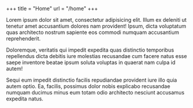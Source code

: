 +++
title = "Home"
url = "/home"
+++

Lorem ipsum dolor sit amet, consectetur adipisicing elit. Illum ex deleniti ut tenetur amet accusantium dolores nam provident! Ipsum, dicta voluptatum quas architecto nostrum sapiente eos commodi numquam accusantium reprehenderit.

Doloremque, veritatis qui impedit expedita quas distinctio temporibus repellendus dicta debitis iure molestias recusandae cum facere natus esse saepe inventore beatae ipsum soluta voluptas in quaerat nam culpa id autem!

Sequi eum impedit distinctio facilis repudiandae provident iure illo quia autem optio. Ea, facilis, possimus dolor nobis explicabo recusandae numquam ducimus minus eum totam odio architecto nesciunt accusamus expedita natus.

